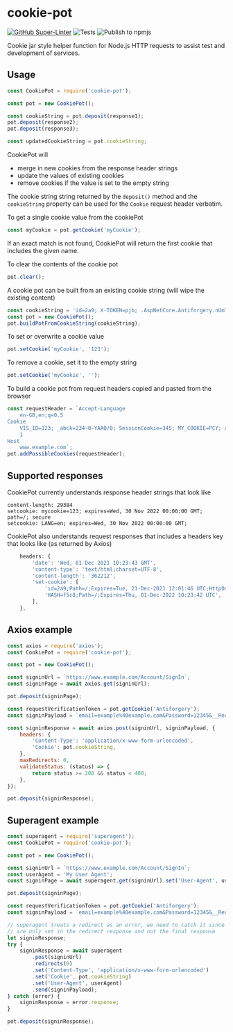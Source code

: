 # cookie-pot

[![GitHub Super-Linter](https://github.com/Qarj/cookie-pot/workflows/Lint%20Code%20Base/badge.svg)](https://github.com/marketplace/actions/super-linter)
![Tests](https://github.com/Qarj/cookie-pot/workflows/Tests/badge.svg)
![Publish to npmjs](https://github.com/Qarj/cookie-pot/workflows/Publish%20to%20npmjs/badge.svg)

Cookie jar style helper function for Node.js HTTP requests to assist test and development of services.

## Usage

```js
const CookiePot = require('cookie-pot');

const pot = new CookiePot();

const cookieString = pot.deposit(response1);
pot.deposit(response2);
pot.deposit(response3);

const updatedCookieString = pot.cookieString;
```

CookiePot will

-   merge in new cookies from the response header strings
-   update the values of existing cookies
-   remove cookies if the value is set to the empty string

The cookie string string returned by the `deposit()` method and the `cookieString` property can be used for the `Cookie` request header verbatim.

To get a single cookie value from the cookiePot

```js
const myCookie = pot.getCookie('myCookie');
```

If an exact match is not found, CookiePot will return the first cookie that includes the given name.

To clear the contents of the cookie pot

```js
pot.clear();
```

A cookie pot can be built from an existing cookie string (will wipe the existing content)

```js
const cookieString = 'id=2a9; X-TOKEN=pjb; .AspNetCore.Antiforgery.nUm79WDWtTU=xyz; LANG=de';
const pot = new CookiePot();
pot.buildPotFromCookieString(cookieString);
```

To set or overwrite a cookie value

```js
pot.setCookie('myCookie', '123');
```

To remove a cookie, set it to the empty string

```js
pot.setCookie('myCookie', '');
```

To build a cookie pot from request headers copied and pasted from the browser

```js
const requestHeader = `Accept-Language
	en-GB,en;q=0.5
Cookie
	VIS_ID=123; _abck=234~0~YAAQ/0; SessionCookie=345; MY_COOKIE=PCY; amaze=34=34; last=1
	1
Host
	www.example.com`;
pot.addPossibleCookies(requestHeader);
```

## Supported responses

CookiePot currently understands response header strings that look like

```lang-text
content-length: 29384
setcookie: mycookie=123; expires=Wed, 30 Nov 2022 00:00:00 GMT; path=/; secure
setcookie: LANG=en; expires=Wed, 30 Nov 2022 00:00:00 GMT;
```

CookiePot also understands request responses that includes a headers key that looks like (as returned by Axios)

```js
    headers: {
        'date': 'Wed, 01 Dec 2021 10:23:43 GMT',
        'content-type': 'text/html;charset=UTF-8',
        'content-length': '362212',
        'set-cookie': [
            'id=2a9;Path=/;Expires=Tue, 21-Dec-2021 12:01:46 UTC;HttpOnly;Secure',
            'HASH=f5c8;Path=/;Expires=Thu, 01-Dec-2022 10:23:42 UTC',
        ],
    },
```

## Axios example

```js
const axios = require('axios');
const CookiePot = require('cookie-pot');

const pot = new CookiePot();

const signinUrl = `https://www.example.com/Account/SignIn`;
const signinPage = await axios.get(signinUrl);

pot.deposit(signinPage);

const requestVerificationToken = pot.getCookie('Antiforgery');
const signinPayload = `email=example%40example.com&Password=12345&__RequestVerificationToken=${requestVerificationToken}`;

const signinResponse = await axios.post(signinUrl, signinPayload, {
    headers: {
        'Content-Type': 'application/x-www-form-urlencoded',
        'Cookie': pot.cookieString,
    },
    maxRedirects: 0,
    validateStatus: (status) => {
        return status >= 200 && status < 400;
    },
});

pot.deposit(signinResponse);
```

## Superagent example

```js
const superagent = require('superagent');
const CookiePot = require('cookie-pot');

const pot = new CookiePot();

const signinUrl = `https://www.example.com/Account/SignIn`;
const userAgent = 'My User Agent';
const signinPage = await superagent.get(signinUrl).set('User-Agent', userAgent);

pot.deposit(signinPage);

const requestVerificationToken = pot.getCookie('Antiforgery');
const signinPayload = `email=example%40example.com&Password=12345&__RequestVerificationToken=${requestVerificationToken}`;

// superagent treats a redirect as an error, we need to catch it since the login cookies
// are only set in the redirect response and not the final response
let signinResponse;
try {
    signinResponse = await superagent
        .post(signinUrl)
        .redirects(0)
        .set('Content-Type', 'application/x-www-form-urlencoded')
        .set('Cookie', pot.cookieString)
        .set('User-Agent', userAgent)
        .send(signinPayload);
} catch (error) {
    signinResponse = error.response;
}

pot.deposit(signinResponse);
```
